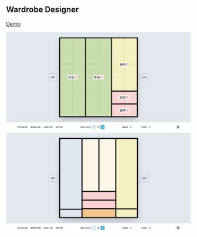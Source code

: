 ## Wardrobe Designer

[Demo](https://wardrobe-designer.vercel.app/)

<img src="./imgs/sample1.png"/>
<img src="./imgs/sample2.png"/>